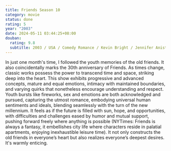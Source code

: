 ```yaml
---
title: Friends Season 10
category: movie
status: done
rating: 5
year: "2003"
date: 2024-05-11 03:44:25+08:00
douban:
  rating: 9.8
  subtitle: 2003 / USA / Comedy Romance / Kevin Bright / Jennifer Aniston, Courteney Cox
---
```


In just one month's time, I followed the youth memories of the old friends. It also coincidentally marks the 30th anniversary of Friends. As times change, classic works possess the power to transcend time and space, striking deep into the heart. This show exhibits progressive and advanced concepts, mature and equal emotions, intimacy with maintained boundaries, and varying quirks that nonetheless encourage understanding and respect. Youth bursts like fireworks, sex and emotions are both acknowledged and pursued, capturing the utmost romance, embodying universal human sentiments and ideals, blending seamlessly with the turn of the new millennium. It feels as if the future is filled with sun, hope, and opportunities, with difficulties and challenges eased by humor and mutual support, pushing forward freely where anything is possible (NYTimes: Friends is always a fantasy, it embellishes city life where characters reside in palatial apartments, enjoying inexhaustible leisure time). It not only constructs the old friends in everyone’s heart but also realizes everyone’s deepest desires. It's warmly enticing.
